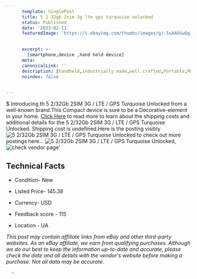 ```yaml
---
      template: SinglePost
      title: 5 2 32gb 2sim 3g lte gps turquoise unlocked
      status: Published
      date: '2023-02-11'
      featuredImage: 'https://i.ebayimg.com/thumbs/images/g/-5sAAOSwQgJjMDPB/s-l225.jpg'
       

      excerpt: >-
        [smartphone,device ,hand held device]
      meta:
      canonicalLink: ''
      description: [handheld,industrially made,well crafted,Portable,Mobile,Compact,Convenient,Lightweight,Maneuverable,Man-portable,Miniature,Carriable,Hand-held,Light,Holdable,Transportable,Mobile device,Pocket-sized,On-the-go,Wireless,Cordless,Compact size,Convenient size, smartphone,device ,hand held device]
      noindex: false
      

---
```

$
      Introducing th 5 2/32Gb 2SIM 3G / LTE / GPS Turquoise Unlocked from a well-known brand.This Compact device  is sure to be a Decorative-element in your home. [Click Here](https://www.ebay.com/itm/285133694111?hash=item42634ae49f%3Ag%3A-5sAAOSwQgJjMDPB&mkevt=1&mkcid=1&mkrid=711-53200-19255-0&campid=%253CePNCampaignId%253E&customid=%253CreferenceId%253E&toolid=10049) to read more to learn about the shipping costs and additional details for the 5 2/32Gb 2SIM 3G / LTE / GPS Turquoise Unlocked. Shipping cost is undefined.Here is the posting visibly ![5 2/32Gb 2SIM 3G / LTE / GPS Turquoise Unlocked](https://i.ebayimg.com/thumbs/images/g/-5sAAOSwQgJjMDPB/s-l225.jpg) to check out more postings here... ![5 2/32Gb 2SIM 3G / LTE / GPS Turquoise Unlocked](https://i.ebayimg.com/images/g/-5sAAOSwQgJjMDPB/s-l640.jpg), ![check vendor page](https://origin-galleryplus.ebayimg.com/ws/web/285133694111_2_0_1/225x225.jpg,https://origin-galleryplus.ebayimg.com/ws/web/285133694111_3_0_1/225x225.jpg)'

      

 ## Technical Facts 



     
      

 - Condition- New 


      

 - Listed Price- 145.38 


      

 - Currency- USD 


      

 - Feedback score - 115 


      

 - Location - UA 


      
      

 *_This post may contain affiliate links from eBay and other third-party websites. As an eBay affiliate, we earn from qualifying purchases. Although we do our best to keep the information up-to-date and accurate, please check the date and all details with the vendor's website before making a purchase. Not all data may be accurate._*




      -
